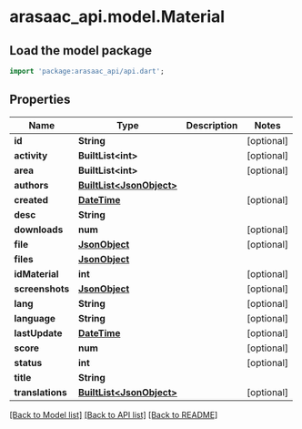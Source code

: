 # arasaac_api.model.Material

## Load the model package
```dart
import 'package:arasaac_api/api.dart';
```

## Properties
Name | Type | Description | Notes
------------ | ------------- | ------------- | -------------
**id** | **String** |  | [optional] 
**activity** | **BuiltList&lt;int&gt;** |  | [optional] 
**area** | **BuiltList&lt;int&gt;** |  | [optional] 
**authors** | [**BuiltList&lt;JsonObject&gt;**](JsonObject.md) |  | 
**created** | [**DateTime**](DateTime.md) |  | [optional] 
**desc** | **String** |  | 
**downloads** | **num** |  | [optional] 
**file** | [**JsonObject**](.md) |  | [optional] 
**files** | [**JsonObject**](.md) |  | 
**idMaterial** | **int** |  | [optional] 
**screenshots** | [**JsonObject**](.md) |  | [optional] 
**lang** | **String** |  | [optional] 
**language** | **String** |  | [optional] 
**lastUpdate** | [**DateTime**](DateTime.md) |  | [optional] 
**score** | **num** |  | [optional] 
**status** | **int** |  | [optional] 
**title** | **String** |  | 
**translations** | [**BuiltList&lt;JsonObject&gt;**](JsonObject.md) |  | [optional] 

[[Back to Model list]](../README.md#documentation-for-models) [[Back to API list]](../README.md#documentation-for-api-endpoints) [[Back to README]](../README.md)


